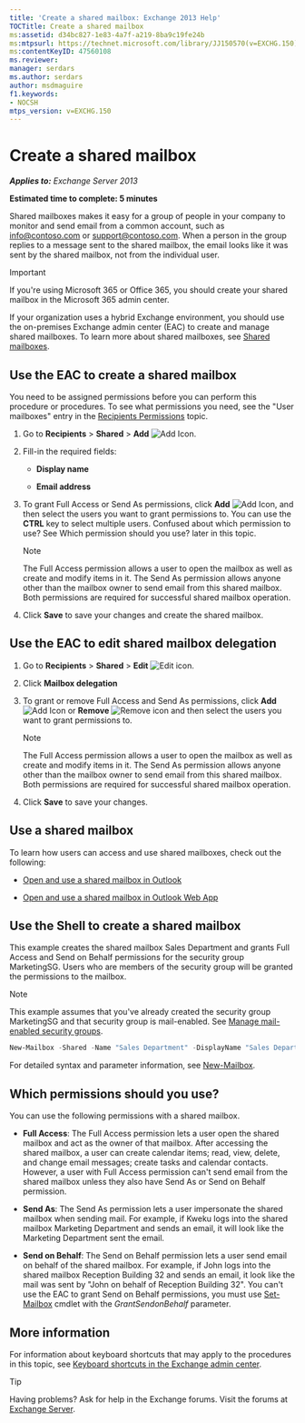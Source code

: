 ```yaml
---
title: 'Create a shared mailbox: Exchange 2013 Help'
TOCTitle: Create a shared mailbox
ms:assetid: d34bc827-1e83-4a7f-a219-8ba9c19fe24b
ms:mtpsurl: https://technet.microsoft.com/library/JJ150570(v=EXCHG.150)
ms:contentKeyID: 47560108
ms.reviewer: 
manager: serdars
ms.author: serdars
author: msdmaguire
f1.keywords:
- NOCSH
mtps_version: v=EXCHG.150
---
```


# Create a shared mailbox

_**Applies to:** Exchange Server 2013_

**Estimated time to complete: 5 minutes**

Shared mailboxes makes it easy for a group of people in your company to monitor and send email from a common account, such as info@contoso.com or support@contoso.com. When a person in the group replies to a message sent to the shared mailbox, the email looks like it was sent by the shared mailbox, not from the individual user.

> [!IMPORTANT]
> If you're using Microsoft 365 or Office 365, you should create your shared mailbox in the Microsoft 365 admin center.

If your organization uses a hybrid Exchange environment, you should use the on-premises Exchange admin center (EAC) to create and manage shared mailboxes. To learn more about shared mailboxes, see [Shared mailboxes](shared-mailboxes-exchange-2013-help.md).

## Use the EAC to create a shared mailbox

You need to be assigned permissions before you can perform this procedure or procedures. To see what permissions you need, see the "User mailboxes" entry in the [Recipients Permissions](recipients-permissions-exchange-2013-help.md) topic.

1. Go to **Recipients** \> **Shared** \> **Add** ![Add Icon](images/JJ218640.c1e75329-d6d7-4073-a27d-498590bbb558(EXCHG.150).gif "Add Icon").

2. Fill-in the required fields:

   - **Display name**

   - **Email address**

3. To grant Full Access or Send As permissions, click **Add** ![Add Icon](images/JJ218640.c1e75329-d6d7-4073-a27d-498590bbb558(EXCHG.150).gif "Add Icon"), and then select the users you want to grant permissions to. You can use the **CTRL** key to select multiple users. Confused about which permission to use? See Which permission should you use? later in this topic.

   > [!NOTE]
   > The Full Access permission allows a user to open the mailbox as well as create and modify items in it. The Send As permission allows anyone other than the mailbox owner to send email from this shared mailbox. Both permissions are required for successful shared mailbox operation.

4. Click **Save** to save your changes and create the shared mailbox.

## Use the EAC to edit shared mailbox delegation

1. Go to **Recipients** \> **Shared** \> **Edit** ![Edit icon](images/JJ218640.6f53ccb2-1f13-4c02-bea0-30690e6ea71d(EXCHG.150).gif "Edit icon").

2. Click **Mailbox delegation**

3. To grant or remove Full Access and Send As permissions, click **Add** ![Add Icon](images/JJ218640.c1e75329-d6d7-4073-a27d-498590bbb558(EXCHG.150).gif "Add Icon") or **Remove** ![Remove icon](images/Dd362328.479b6ced-8d64-4277-a725-f17fea202b28(EXCHG.150).gif "Remove icon") and then select the users you want to grant permissions to.

   > [!NOTE]
   > The Full Access permission allows a user to open the mailbox as well as create and modify items in it. The Send As permission allows anyone other than the mailbox owner to send email from this shared mailbox. Both permissions are required for successful shared mailbox operation.

4. Click **Save** to save your changes.

## Use a shared mailbox

To learn how users can access and use shared mailboxes, check out the following:

- [Open and use a shared mailbox in Outlook](https://support.microsoft.com/office/d94a8e9e-21f1-4240-808b-de9c9c088afd)

- [Open and use a shared mailbox in Outlook Web App](https://support.microsoft.com/office/bc127866-42be-4de7-92ae-1ef2f787fd5c)

## Use the Shell to create a shared mailbox

This example creates the shared mailbox Sales Department and grants Full Access and Send on Behalf permissions for the security group MarketingSG. Users who are members of the security group will be granted the permissions to the mailbox.

> [!NOTE]
> This example assumes that you've already created the security group MarketingSG and that security group is mail-enabled. See <A href="/exchange/recipients-in-exchange-online/manage-mail-enabled-security-groups">Manage mail-enabled security groups</A>.

```powershell
New-Mailbox -Shared -Name "Sales Department" -DisplayName "Sales Department" -Alias Sales | Set-Mailbox -GrantSendOnBehalfTo MarketingSG | Add-MailboxPermission -User MarketingSG -AccessRights FullAccess -InheritanceType All
```

For detailed syntax and parameter information, see [New-Mailbox](/powershell/module/exchange/New-Mailbox).

## Which permissions should you use?

You can use the following permissions with a shared mailbox.

- **Full Access**: The Full Access permission lets a user open the shared mailbox and act as the owner of that mailbox. After accessing the shared mailbox, a user can create calendar items; read, view, delete, and change email messages; create tasks and calendar contacts. However, a user with Full Access permission can't send email from the shared mailbox unless they also have Send As or Send on Behalf permission.

- **Send As**: The Send As permission lets a user impersonate the shared mailbox when sending mail. For example, if Kweku logs into the shared mailbox Marketing Department and sends an email, it will look like the Marketing Department sent the email.

- **Send on Behalf**: The Send on Behalf permission lets a user send email on behalf of the shared mailbox. For example, if John logs into the shared mailbox Reception Building 32 and sends an email, it look like the mail was sent by "John on behalf of Reception Building 32". You can't use the EAC to grant Send on Behalf permissions, you must use [Set-Mailbox](/powershell/module/exchange/Set-Mailbox) cmdlet with the *GrantSendonBehalf* parameter.

## More information

For information about keyboard shortcuts that may apply to the procedures in this topic, see [Keyboard shortcuts in the Exchange admin center](keyboard-shortcuts-in-the-exchange-admin-center-2013-help.md).

> [!TIP]
> Having problems? Ask for help in the Exchange forums. Visit the forums at [Exchange Server](https://social.technet.microsoft.com/forums/office/home?category=exchangeserver).